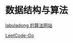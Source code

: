# 数据结构与算法


[labuladong 的算法网站](https://labuladong.github.io/algo/)

[LeetCode-Go](https://github.com/halfrost/LeetCode-Go)
